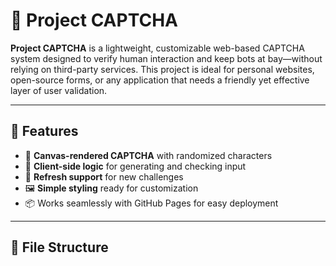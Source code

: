 # 🧩 Project CAPTCHA

**Project CAPTCHA** is a lightweight, customizable web-based CAPTCHA system designed to verify human interaction and keep bots at bay—without relying on third-party services. This project is ideal for personal websites, open-source forms, or any application that needs a friendly yet effective layer of user validation.

---

## 🚀 Features

- 🎨 **Canvas-rendered CAPTCHA** with randomized characters
- 🧠 **Client-side logic** for generating and checking input
- 🔁 **Refresh support** for new challenges
- 🖼️ **Simple styling** ready for customization
- 📦 Works seamlessly with GitHub Pages for easy deployment

---

## 📁 File Structure

